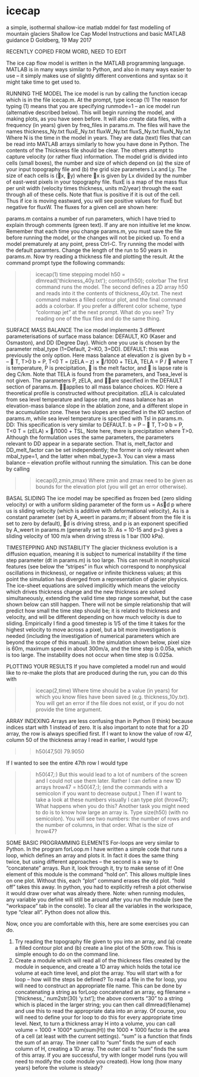 # icecap
a simple, isothermal shallow-ice matlab mddel for fast modelling of mountain glaciers
Shallow Ice Cap Model
Instructions and basic MATLAB guidance
D Goldberg, 19 May 2017

RECENTLY COPIED FROM WORD, NEED TO EDIT

The ice cap flow model is written in the MATLAB programming language. MATLAB is in many ways similar to Python, and also in many ways easier to use – it simply makes use of slightly different conventions and syntax so it might take time to get used to.

RUNNING THE MODEL
The ice model is run by calling the function icecap which is in the file icecap.m. At the prompt, type 
 icecap (1)
The reason for typing (1) means that you are specifying runmode=1 – an ice model run (alternative described below). This will begin running the model, and making plots, as you have seen before. It will also create data files, with a frequency (in years) given by freq_files in params.m. The files will have the names
thickness_Ny.txt
fluxE_Ny.txt
fluxW_Ny.txt
fluxS_Ny.txt
fluxN_Ny.txt
Where N is the time in the model in years. They are data (text) files that can be read into MATLAB arrays similarly to how you have done in Python. The contents of the Thickness file should be clear. The others attempt to capture velocity (or rather flux) information. The model grid is divided into cells (small boxes), the number and size of which depend on (a) the size of your input topography file and (b) the grid size parameters Lx and Ly. The size of each cells is (x, y) where x is given by Lx divided by the number of east-west pixels in your topography file. fluxE is a map of the mass flux per unit width (velocity times thickness, units m2/year) through the east through all of these cells. Note that flux is positive if it is out of the cell. Thus if ice is moving eastward, you will see positive values for fluxE but negative for fluxW. The fluxes  for a given cell are shown here:
 


params.m contains a number of run parameters, which I have tried to explain through comments (green text). If any are non intuitive let me know. Remember that each time you change params.m, you must save the file before running the model, or the changes will not be picked up.
To end a model prematurely at any point, press Ctrl-C.
Try running the model with the default paramters. Change the length of the run to 50 years in params.m. Now try reading a thickness file and plotting the result. At the command prompt type the following commands:
>> icecap(1)
time stepping model
>> h50 = dlmread('thickness_40y.txt');
>> contourf(h50);
>> colorbar
The first command runs the model. The second defines a 2D array h50 and reads into it the contents of thickness_40y.txt. The next command makes a filled contour plot, and the final command adds a colorbar. If you prefer a different color scheme, type “colormap jet” at the next prompt. What do you see? Try reading one of the flux files and do the same thing. 

SURFACE MASS BALANCE
The ice model implements 3 different parameterisations of surface mass balance: DEFAULT, KO (Kaser and Osmaston), and DD (Degree Day). Which one you use is chosen by the parameter mbal_type (1=Default, 2=KO, 3=DD). 
DEFAULT: this was previously the only option. Here mass balance at elevation z is given by 
b = –  T, T>0
b = P,        T<0
T = (zELA – z) × /1000 + TELA,
TELA = P / 
where T is temperature, P is precipitation,  is the melt factor, and  is lapse rate is deg C/km. Note that TELA is found from the parameters, and Tsea_level is not given. The parameters P, zELA, and are specified in the DEFAULT section of params.m.  applies to all mass balance choices.
KO: Here a theoretical profile is constructed without precipitation. zELA is calculated from sea level temperature and lapse rate, and mass balance has an elevation-mass balance slope in the ablation zone, and a different slope in the accumulation zone. These two slopes are specified in the KO section of params.m, while sea level temperature is specified with Tsl in params.m.
DD: This specification is very similar to DEFAULT. 
b = P –  T, T>0
b = P,           T<0
T = (zELA) × /1000 + TSL,
Note here, there is precipitation where T>0. Although the formulation uses the same parameters, the parameters relevant to DD appear in a separate section. That is, melt_factor and DD_melt_factor can be set independently; the former is only relevant when mbal_type=1, and the latter when mbal_type=3.
You can view a mass balance – elevation profile without running the simulation. This can be done by calling
>> icecap(0,zmin,zmax)
Where zmin and zmax need to be given as bounds for the elevation plot (you will get an error otherwise).

BASAL SLIDING
The ice model may be specified as frozen bed (zero sliding velocity) or with a uniform sliding parameter of the form
us = Asd p
where us is sliding velocity (which is additive with deformational velocity), As is a constant parameter (set by A_weert in params.m; if absent from the file it is set to zero by default), d is driving stress, and p is an exponent specified by A_weert in params.m (generally set to 3). As = 10-15 and p=3 gives a sliding velocity of 100 m/a when driving stress is 1 bar (100 kPa).

TIMESTEPPING AND INSTABILITY
The glacier thickness evolution is a diffusion equation, meaning it is subject to numerical instability if the time step parameter (dt in params.m) is too large. This can result in nonphysical features (see below the “stripes” in flux which correspond to nonphysical oscillations in thickness), or negative or infinite thickness values; at this point the simulation has diverged from a representation of glacier physics. The ice-sheet equations are solved implicitly which means the velocity which drives thickness change and the new thickness are solved simultaneously, extending the valid time step range somewhat, but the case shown below can still happen.
There will not be simple relationship that will predict how small the time step should be; it is related to thickness and velocity, and will be different depending on how much velocity is due to sliding. Empirically I find a good timestep is 1/5 of the time it takes for the highest velocity to move across a pixel, but a bit more investigation is needed (including the investigation of numerical parameters which are beyond the scope of this manual). In the simulation shown below, pixel size is 60m, maximum speed in about 300m/a, and the time step is 0.05a, which is too large. The instability does not occur when time step is 0.025a.



PLOTTING YOUR RESULTS
If you have completed a model run and would like to re-make the plots that are produced during the run, you can do this with
>> icecap(2,time)
Where time should be a value (in years) for which you know files have been saved (e.g. thickness_10y.txt). You will get an error if the file does not exist, or if you do not provide the time argument.

ARRAY INDEXING
Arrays are less confusing than in Python (I think) because indices start with 1 instead of zero. It is also important to note that for a 2D array, the row is always specified first. 
If I want to know the value of row 47, column 50 of the thickness array I read in earlier, I would type

>> h50(47,50)
79.9050

If I wanted to see the entire 47th row I would type
>> h50(47,:)
But this would lead to a lot of numbers of the screen and I could not use them later. Rather I can define a new 1D arrays
>> hrow47 = h50(47,:);
(end the commands with a semicolon if you want to decrease output.) Then if I want to take a look at these numbers visually I can type
>> plot (hrow47); 
What happens when you do this?
Another task you might need to do is to know how large an array is. Type 
>> size(h50) 
(with no semicolon). You will see two numbers: the number of rows and the number of columns, in that order. What is the size of hrow47?

SOME BASIC PROGRAMMING ELEMENTS
For-loops are very similar to Python. In the program forLoop.m I have written a simple code that runs a loop, which defines an array and plots it. In fact it does the same thing twice, but using different approaches – the second is a way to “concatenate” arrays. Run it, look through it, try to make sense of it! One element of this module is the command “hold on”. This allows multiple lines on one plot. Without this, each “plot” command erases the old plot. “hold off” takes this away. In python, you had to explicitly refresh a plot otherwise it would draw over what was already there.
Note: when running modules, any variable you define will still be around after you run the module (see the “workspace” tab in the console). To clear all the variables in the workspace, type “clear all”. Python does not allow this.

Now, once you are comfortable with this, here are some exercises  you can do.
1.  Try reading the topography file given to you into an array, and (a) create a filled contour plot and (b) create a line plot of the 50th row. This is simple enough to do on the command line.
2. Create a module which will read all of the thickness files created by the module in sequence, and create a 1D array which holds the total ice volume at each time level, and plot the array. You will start with a for loop – how will the steps be defined? To read a file in the for loop, you will need to construct an appropriate file name. This can be done by concatenating a string as forLoop concatenated an array, eg
filename = [‘thickness_’ num2str(30) ‘y.txt’];
the above converts “30” to a string which is placed in the larger string; you can then call 
dlmread(filename) 
and use this to read the appropriate data into an array. Of course, you will need to define your for loop to do this for every appropriate time level. Next, to turn a thickness array H into a volume, you can call
volume = 1000 * 1000* sum(sum(H))
the 1000 * 1000 factor is the area of a cell (at least with the current settings). “sum” is a function that finds the sum of an array. The inner call to “sum” finds the sum of each column of H, creating a 1D array. The outer call to “sum” finds the sum of this array. 
If you are successful, try with longer model runs (you will need to modify the code module you created). How long (how many years) before the volume is steady?




